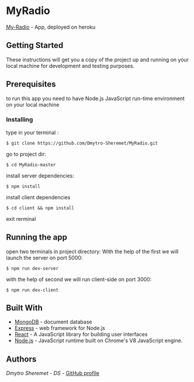 # MyRadio
 [My-Radio](https://my-online-radio.herokuapp.com/) - App, deployed on heroku

## Getting Started

These instructions will get you a copy of the project up 
and running on your local machine for development and testing purposes. 

## Prerequisites

to run this app you need to have
Node.js JavaScript run-time environment on your local machine


### Installing

type in your terminal :
```
$ git clone https://github.com/Dmytro-Sheremet/MyRadio.git
```
go to project dir:
```
$ cd MyRadio-master
```
install server dependencies:
```
$ npm install
```
install client dependencies
```
$ cd client && npm install
```
exit rerminal


## Running the app

open two terminals in project <my-radio> directory:
With the help of the first we will launch the server on port 5000:
```
$ npm run dev-server
```
with the help of second we will run client-side on port 3000:
```
$ npm run dev-client
```
  
  
## Built With
* [MongoDB](https://www.mongodb.com/) - document database
* [Express](https://expressjs.com/) - web framework for Node.js
* [React](https://reactjs.org/) - A JavaScript library for building user interfaces
* [Node.js](https://nodejs.org/uk/) - JavaScript runtime built on Chrome's V8 JavaScript engine.



## Authors
*Dmytro Sheremet - DS* - [GitHub profile](https://github.com/Dmytro-Sheremet/)